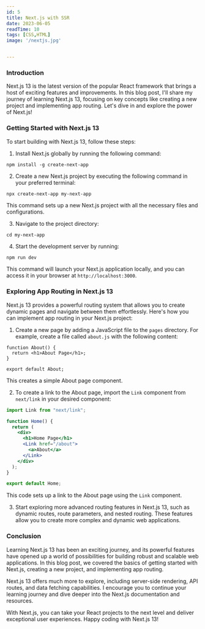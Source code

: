 ```yaml
---
id: 5
title: Next.js with SSR
date: 2023-06-05
readTime: 10
tags: [CSS,HTML]
image: '/nextjs.jpg'


---
```


### Introduction

Next.js 13 is the latest version of the popular React framework that brings a host of exciting features and improvements. In this blog post, I'll share my journey of learning Next.js 13, focusing on key concepts like creating a new project and implementing app routing. Let's dive in and explore the power of Next.js!

### Getting Started with Next.js 13

To start building with Next.js 13, follow these steps:

1. Install Next.js globally by running the following command:

```
npm install -g create-next-app
```

2. Create a new Next.js project by executing the following command in your preferred terminal:

```
npx create-next-app my-next-app
```

This command sets up a new Next.js project with all the necessary files and configurations.

3. Navigate to the project directory:

```
cd my-next-app
```

4. Start the development server by running:

```zsh
npm run dev
```

This command will launch your Next.js application locally, and you can access it in your browser at `http://localhost:3000`.

### Exploring App Routing in Next.js 13

Next.js 13 provides a powerful routing system that allows you to create dynamic pages and navigate between them effortlessly. Here's how you can implement app routing in your Next.js project:

1. Create a new page by adding a JavaScript file to the `pages` directory. For example, create a file called `about.js` with the following content:

```tsx
function About() {
  return <h1>About Page</h1>;
}

export default About;
```

This creates a simple About page component.

2. To create a link to the About page, import the `Link` component from `next/link` in your desired component:

```jsx
import Link from "next/link";

function Home() {
  return (
    <div>
      <h1>Home Page</h1>
      <Link href="/about">
        <a>About</a>
      </Link>
    </div>
  );
}

export default Home;
```

This code sets up a link to the About page using the `Link` component.

3. Start exploring more advanced routing features in Next.js 13, such as dynamic routes, route parameters, and nested routing. These features allow you to create more complex and dynamic web applications.

### Conclusion

Learning Next.js 13 has been an exciting journey, and its powerful features have opened up a world of possibilities for building robust and scalable web applications. In this blog post, we covered the basics of getting started with Next.js, creating a new project, and implementing app routing.

Next.js 13 offers much more to explore, including server-side rendering, API routes, and data fetching capabilities. I encourage you to continue your learning journey and dive deeper into the Next.js documentation and resources.

With Next.js, you can take your React projects to the next level and deliver exceptional user experiences. Happy coding with Next.js 13!
